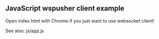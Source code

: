 JavaScript wspusher client example
-----------------------------------

Open index.html with Chrome if you just want to use websocket client!

See also: js/app.js
